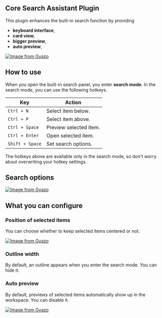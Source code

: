 ## Core Search Assistant Plugin

This plugin enhances the built-in search function by providing
- **keyboard interface**,
- **card view**,
- **bigger preview**,
- **auto preview**,

[![Image from Gyazo](https://i.gyazo.com/7a2a075eeda8a58b5ecca546538f0bb4.gif)](https://gyazo.com/7a2a075eeda8a58b5ecca546538f0bb4)

## How to use
When you open the built-in search panel, you enter **search mode**.
In the search mode, you can use the following hotkeys.

| Key | Action |
| -- | -- |
| `Ctrl + N` | Select item below. |
| `Ctrl + P` | Select item above. |
| `Ctrl + Space` | Preview selected item. |
| `Ctrl + Enter` | Open selected item. |
| `Shift + Space` | Set search options. |

The hotkeys above are available only in the search mode, so don't worry about overwriting your hotkey settings.

## Search options

[![Image from Gyazo](https://i.gyazo.com/a24b079264f43baffa2b9de00e9e242d.gif)](https://gyazo.com/a24b079264f43baffa2b9de00e9e242d)

## What you can configure
### Position of selected items
You can choose whether to keep selected items centered or not.

[![Image from Gyazo](https://i.gyazo.com/57cde1ddfb2bf701a41d360071459363.gif)](https://gyazo.com/57cde1ddfb2bf701a41d360071459363)

### Outline width
By default, an outline appears when you enter the search mode.
You can hide it.

### Auto preview
By default, previews of selected items automatically show up in the workspace.
You can disable it.

[![Image from Gyazo](https://i.gyazo.com/9d7ee8be240004c50b5ade183c74ade2.gif)](https://gyazo.com/9d7ee8be240004c50b5ade183c74ade2)
